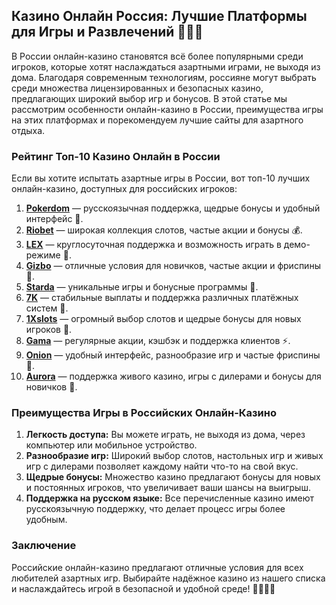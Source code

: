 ## Казино Онлайн Россия: Лучшие Платформы для Игры и Развлечений 🎰🇷🇺

В России онлайн-казино становятся всё более популярными среди игроков, которые хотят наслаждаться азартными играми, не выходя из дома. Благодаря современным технологиям, россияне могут выбрать среди множества лицензированных и безопасных казино, предлагающих широкий выбор игр и бонусов. В этой статье мы рассмотрим особенности онлайн-казино в России, преимущества игры на этих платформах и порекомендуем лучшие сайты для азартного отдыха.

### Рейтинг Топ-10 Казино Онлайн в России

Если вы хотите испытать азартные игры в России, вот топ-10 лучших онлайн-казино, доступных для российских игроков:

1. **[Pokerdom](https://brandplay.link/4k77v2yx)** — русскоязычная поддержка, щедрые бонусы и удобный интерфейс 🎲.
2. **[Riobet](https://brandplay.link/7xBLTPyj)** — широкая коллекция слотов, частые акции и бонусы 💰.
3. **[LEX](https://brandplay.link/zW4hdDFV)** — круглосуточная поддержка и возможность играть в демо-режиме 🎉.
4. **[Gizbo](https://brandplay.link/bprXw4YV)** — отличные условия для новичков, частые акции и фриспины 🎁.
5. **[Starda](https://brandplay.link/fB7xwRFL)** — уникальные игры и бонусные программы 🎈.
6. **[7K](https://brandplay.link/BvQyFShp)** — стабильные выплаты и поддержка различных платёжных систем 🎯.
7. **[1Xslots](https://brandplay.link/hSB1khtr)** — огромный выбор слотов и щедрые бонусы для новых игроков 🌟.
8. **[Gama](https://brandplay.link/j6NMKsDz)** — регулярные акции, кэшбэк и поддержка клиентов ⚡.
9. **[Onion](https://brandplay.link/zBGRVpQ9)** — удобный интерфейс, разнообразие игр и частые фриспины 🎰.
10. **[Aurora](https://10trafic-stat2.com/click/668546556bcc6313411604bd/6766/13032/subaccount)** — поддержка живого казино, игры с дилерами и бонусы для новичков 💎.

### Преимущества Игры в Российских Онлайн-Казино

1. **Легкость доступа:** Вы можете играть, не выходя из дома, через компьютер или мобильное устройство.
2. **Разнообразие игр:** Широкий выбор слотов, настольных игр и живых игр с дилерами позволяет каждому найти что-то на свой вкус.
3. **Щедрые бонусы:** Множество казино предлагают бонусы для новых и постоянных игроков, что увеличивает ваши шансы на выигрыш.
4. **Поддержка на русском языке:** Все перечисленные казино имеют русскоязычную поддержку, что делает процесс игры более удобным.

### Заключение

Российские онлайн-казино предлагают отличные условия для всех любителей азартных игр. Выбирайте надёжное казино из нашего списка и наслаждайтесь игрой в безопасной и удобной среде! 🎉🇷🇺💸
